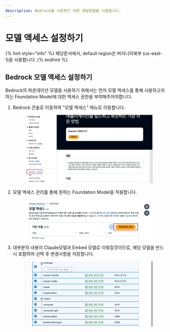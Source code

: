```yaml
---
description: Bedrock을 사용하기 위한 세팅방법을 서술합니다.
---
```


# 모델 액세스 설정하기



{% hint style="info" %}
해당문서에서, default region은 버지니아북부 (us-east-1)을 사용합니다.
{% endhint %}

## Bedrock 모델 액세스 설정하기

Bedrock의 파운데이션 모델을 사용하기 위해서는 먼저 모델 액세스를 통해 사용하고자하는 Foundation Model에 대한 엑세스 권한을 부여해주어야합니다.

1.  Bedrock 콘솔로 이동하여 "모델 액세스" 메뉴로 이동합니다.

    <figure><img src=".gitbook/assets/image.png" alt=""><figcaption></figcaption></figure>
2.  모델 액세스 관리를 통해 원하는 Foundation Model을 허용합니다.

    <figure><img src=".gitbook/assets/image (1).png" alt=""><figcaption></figcaption></figure>
3.  대부분의 내용이 Claude모델과 Embed 모델로 이뤄질것이므로, 해당 모델을 반드시 포함하여 선택 후 변경사항을 저장합니다.

    <figure><img src=".gitbook/assets/image (2).png" alt=""><figcaption></figcaption></figure>

